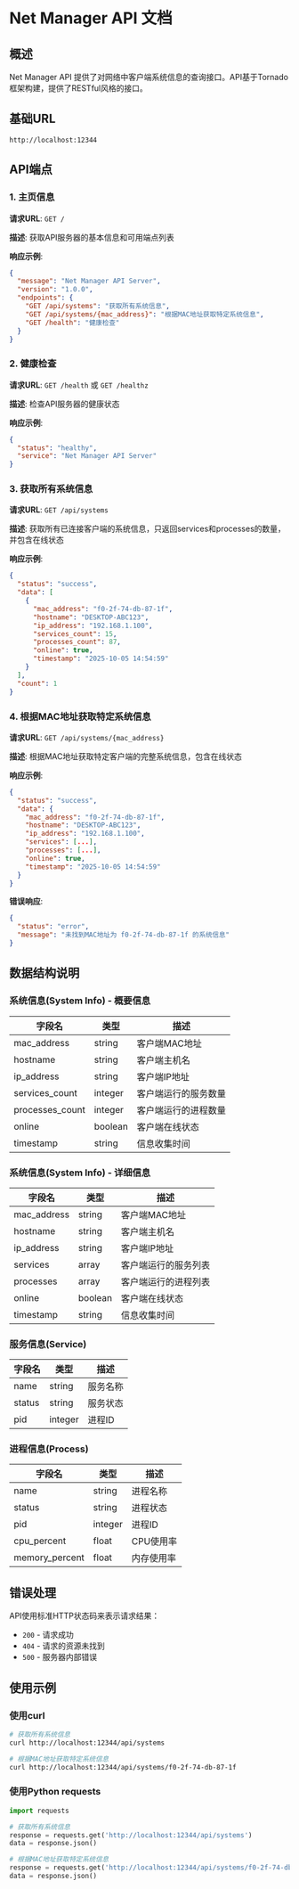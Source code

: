 # Net Manager API 文档

## 概述

Net Manager API 提供了对网络中客户端系统信息的查询接口。API基于Tornado框架构建，提供了RESTful风格的接口。

## 基础URL

```
http://localhost:12344
```

## API端点

### 1. 主页信息

**请求URL**: `GET /`

**描述**: 获取API服务器的基本信息和可用端点列表

**响应示例**:
```json
{
  "message": "Net Manager API Server",
  "version": "1.0.0",
  "endpoints": {
    "GET /api/systems": "获取所有系统信息",
    "GET /api/systems/{mac_address}": "根据MAC地址获取特定系统信息",
    "GET /health": "健康检查"
  }
}
```

### 2. 健康检查

**请求URL**: `GET /health` 或 `GET /healthz`

**描述**: 检查API服务器的健康状态

**响应示例**:
```json
{
  "status": "healthy",
  "service": "Net Manager API Server"
}
```

### 3. 获取所有系统信息

**请求URL**: `GET /api/systems`

**描述**: 获取所有已连接客户端的系统信息，只返回services和processes的数量，并包含在线状态

**响应示例**:
```json
{
  "status": "success",
  "data": [
    {
      "mac_address": "f0-2f-74-db-87-1f",
      "hostname": "DESKTOP-ABC123",
      "ip_address": "192.168.1.100",
      "services_count": 15,
      "processes_count": 87,
      "online": true,
      "timestamp": "2025-10-05 14:54:59"
    }
  ],
  "count": 1
}
```

### 4. 根据MAC地址获取特定系统信息

**请求URL**: `GET /api/systems/{mac_address}`

**描述**: 根据MAC地址获取特定客户端的完整系统信息，包含在线状态

**响应示例**:
```json
{
  "status": "success",
  "data": {
    "mac_address": "f0-2f-74-db-87-1f",
    "hostname": "DESKTOP-ABC123",
    "ip_address": "192.168.1.100",
    "services": [...],
    "processes": [...],
    "online": true,
    "timestamp": "2025-10-05 14:54:59"
  }
}
```

**错误响应**:
```json
{
  "status": "error",
  "message": "未找到MAC地址为 f0-2f-74-db-87-1f 的系统信息"
}
```

## 数据结构说明

### 系统信息(System Info) - 概要信息

| 字段名 | 类型 | 描述 |
|--------|------|------|
| mac_address | string | 客户端MAC地址 |
| hostname | string | 客户端主机名 |
| ip_address | string | 客户端IP地址 |
| services_count | integer | 客户端运行的服务数量 |
| processes_count | integer | 客户端运行的进程数量 |
| online | boolean | 客户端在线状态 |
| timestamp | string | 信息收集时间 |

### 系统信息(System Info) - 详细信息

| 字段名 | 类型 | 描述 |
|--------|------|------|
| mac_address | string | 客户端MAC地址 |
| hostname | string | 客户端主机名 |
| ip_address | string | 客户端IP地址 |
| services | array | 客户端运行的服务列表 |
| processes | array | 客户端运行的进程列表 |
| online | boolean | 客户端在线状态 |
| timestamp | string | 信息收集时间 |

### 服务信息(Service)

| 字段名 | 类型 | 描述 |
|--------|------|------|
| name | string | 服务名称 |
| status | string | 服务状态 |
| pid | integer | 进程ID |

### 进程信息(Process)

| 字段名 | 类型 | 描述 |
|--------|------|------|
| name | string | 进程名称 |
| status | string | 进程状态 |
| pid | integer | 进程ID |
| cpu_percent | float | CPU使用率 |
| memory_percent | float | 内存使用率 |

## 错误处理

API使用标准HTTP状态码来表示请求结果：

- `200` - 请求成功
- `404` - 请求的资源未找到
- `500` - 服务器内部错误

## 使用示例

### 使用curl

```bash
# 获取所有系统信息
curl http://localhost:12344/api/systems

# 根据MAC地址获取特定系统信息
curl http://localhost:12344/api/systems/f0-2f-74-db-87-1f
```

### 使用Python requests

```python
import requests

# 获取所有系统信息
response = requests.get('http://localhost:12344/api/systems')
data = response.json()

# 根据MAC地址获取特定系统信息
response = requests.get('http://localhost:12344/api/systems/f0-2f-74-db-87-1f')
data = response.json()
```